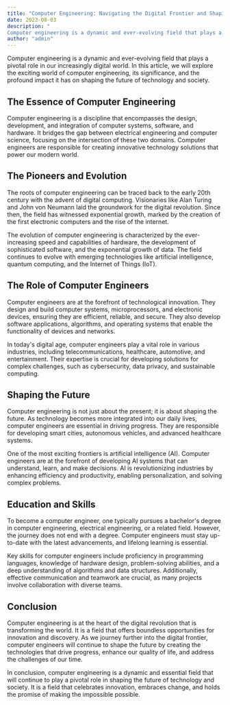 ```yaml
---
title: "Computer Engineering: Navigating the Digital Frontier and Shaping the Future"
date: 2023-08-03
description: "
Computer engineering is a dynamic and ever-evolving field that plays a pivotal role in our increasingly digital world. In this article, we will explore the exciting world of computer engineering, its significance, and the profound impact it has on shaping the future of technology and society."
author: "admin"
---
```


Computer engineering is a dynamic and ever-evolving field that plays a pivotal role in our increasingly digital world. In this article, we will explore the exciting world of computer engineering, its significance, and the profound impact it has on shaping the future of technology and society.

## The Essence of Computer Engineering

Computer engineering is a discipline that encompasses the design, development, and integration of computer systems, software, and hardware. It bridges the gap between electrical engineering and computer science, focusing on the intersection of these two domains. Computer engineers are responsible for creating innovative technology solutions that power our modern world.

## The Pioneers and Evolution

The roots of computer engineering can be traced back to the early 20th century with the advent of digital computing. Visionaries like Alan Turing and John von Neumann laid the groundwork for the digital revolution. Since then, the field has witnessed exponential growth, marked by the creation of the first electronic computers and the rise of the internet.

The evolution of computer engineering is characterized by the ever-increasing speed and capabilities of hardware, the development of sophisticated software, and the exponential growth of data. The field continues to evolve with emerging technologies like artificial intelligence, quantum computing, and the Internet of Things (IoT).

## The Role of Computer Engineers

Computer engineers are at the forefront of technological innovation. They design and build computer systems, microprocessors, and electronic devices, ensuring they are efficient, reliable, and secure. They also develop software applications, algorithms, and operating systems that enable the functionality of devices and networks.

In today's digital age, computer engineers play a vital role in various industries, including telecommunications, healthcare, automotive, and entertainment. Their expertise is crucial for developing solutions for complex challenges, such as cybersecurity, data privacy, and sustainable computing.

## Shaping the Future

Computer engineering is not just about the present; it is about shaping the future. As technology becomes more integrated into our daily lives, computer engineers are essential in driving progress. They are responsible for developing smart cities, autonomous vehicles, and advanced healthcare systems.

One of the most exciting frontiers is artificial intelligence (AI). Computer engineers are at the forefront of developing AI systems that can understand, learn, and make decisions. AI is revolutionizing industries by enhancing efficiency and productivity, enabling personalization, and solving complex problems.

## Education and Skills

To become a computer engineer, one typically pursues a bachelor's degree in computer engineering, electrical engineering, or a related field. However, the journey does not end with a degree. Computer engineers must stay up-to-date with the latest advancements, and lifelong learning is essential.

Key skills for computer engineers include proficiency in programming languages, knowledge of hardware design, problem-solving abilities, and a deep understanding of algorithms and data structures. Additionally, effective communication and teamwork are crucial, as many projects involve collaboration with diverse teams.

## Conclusion

Computer engineering is at the heart of the digital revolution that is transforming the world. It is a field that offers boundless opportunities for innovation and discovery. As we journey further into the digital frontier, computer engineers will continue to shape the future by creating the technologies that drive progress, enhance our quality of life, and address the challenges of our time.

In conclusion, computer engineering is a dynamic and essential field that will continue to play a pivotal role in shaping the future of technology and society. It is a field that celebrates innovation, embraces change, and holds the promise of making the impossible possible.
